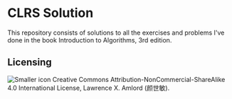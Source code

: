 # CLRS Solution
This repository consists of solutions to all the exercises and problems I've done in the book Introduction to Algorithms, 3rd edition.

## Licensing
![Smaller icon](http://i.creativecommons.org/l/by-nc-sa/4.0/88x31.png) Creative Commons Attribution-NonCommercial-ShareAlike 4.0 International License, Lawrence X. Amlord (颜世敏).